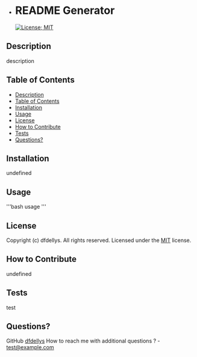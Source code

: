 - # README Generator
  [![License; MIT](https://img.shields.io/badge/License-MIT-blue.svg)](https://opensource.org/licenses/MIT)

## Description

description

## Table of Contents

- [Description](#description)
- [Table of Contents](#table-of-contents)
- [Installation](#installation)
- [Usage](#usage)
- [License](#license)
- [How to Contribute](#how-to-contribute)
- [Tests](#tests)
- [Questions?](#questions)

## Installation

undefined

## Usage

'''bash
usage
'''

## License

Copyright (c) dfdellys. All rights reserved.
Licensed under the [MIT](https://opensource.org/licenses/MIT) license.

## How to Contribute

undefined

## Tests

test

## Questions?

GitHub [dfdellys](https://github.com/dfdellys)
How to reach me with additional questions ? - [test@example.com](mailto://test@example.com)
